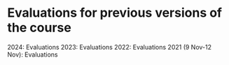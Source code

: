 # Evaluations for previous versions of the course

2024: Evaluations
2023: Evaluations
2022: Evaluations
2021 (9 Nov-12 Nov): Evaluations
